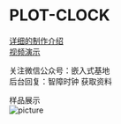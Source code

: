 # PLOT-CLOCK                  
[详细的制作介绍](https://blog.csdn.net/qq_39020934/article/details/83104364)                    
[视频演示](https://www.bilibili.com/video/av34012767/)      

关注微信公众号：嵌入式基地                                            
后台回复：智障时钟  获取资料                                            
 
样品展示                      
![picture](https://github.com/Lighter-z/PLOT-CLOCK/blob/master/Picture/%E6%95%B4%E4%BD%932.jpg)
